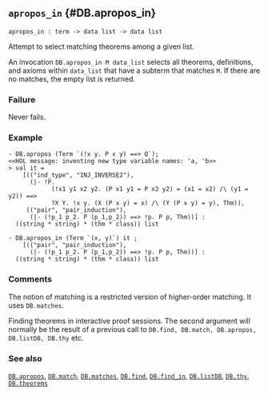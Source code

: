 ## `apropos_in` {#DB.apropos_in}


```
apropos_in : term -> data list -> data list
```



Attempt to select matching theorems among a given list.


An invocation `DB.apropos_in M data_list` selects all
theorems, definitions, and axioms within `data_list` that have a subterm
that matches `M`. If there are no matches, the empty list is returned.

### Failure

Never fails.

### Example

    
    - DB.apropos (Term `(!x y. P x y) ==> Q`);
    <<HOL message: inventing new type variable names: 'a, 'b>>
    > val it =
        [(("ind_type", "INJ_INVERSE2"),
          (|- !P.
                (!x1 y1 x2 y2. (P x1 y1 = P x2 y2) = (x1 = x2) /\ (y1 = y2)) ==>
                ?X Y. !x y. (X (P x y) = x) /\ (Y (P x y) = y), Thm)),
         (("pair", "pair_induction"),
          (|- (!p_1 p_2. P (p_1,p_2)) ==> !p. P p, Thm))] :
      ((string * string) * (thm * class)) list
    
    - DB.apropos_in (Term `(x, y)`) it ;
        [(("pair", "pair_induction"),
          (|- (!p_1 p_2. P (p_1,p_2)) ==> !p. P p, Thm))] :
      ((string * string) * (thm * class)) list
    



### Comments

The notion of matching is a restricted version of higher-order matching.
It uses `DB.matches`.


Finding theorems in interactive proof sessions.
The second argument will normally be the result of a previous call to
`DB.find, DB.match, DB.apropos, DB.listDB, DB.thy` etc.

### See also

[`DB.apropos`](#DB.apropos), [`DB.match`](#DB.match), [`DB.matches`](#DB.matches), [`DB.find`](#DB.find), [`DB.find_in`](#DB.find_in), [`DB.listDB`](#DB.listDB), [`DB.thy`](#DB.thy), [`DB.theorems`](#DB.theorems)

